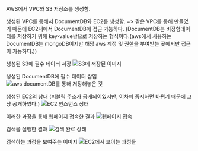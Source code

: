 AWS에서 VPC와 S3 저장소를 생성함.

생성된 VPC를 통해서 DocumentDB와 EC2를 생성함. => 같은 VPC를 통해 만들었기 때문에 EC2내에서 DocumentDB에 접근 가능하다. (DocumentDB는 비정형데이터를 저장하기 위해 key-value쌍으로 저장하는 형식이다.(aws에서 사용하는 DocumentDB는 mongoDB이지만 해당 aws 계정 및 권한을 부여받는 곳에서만 접근이 가능하다.))

생성된 S3에 필수 데이터 저장
![S3에 저장된 이미지](https://github.com/user-attachments/assets/85710a24-ed5e-4b79-b8a6-8266b18ca939)

생성된 DocumentDB에 필수 데이터 삽입
![aws documentDB를 통해 저장해놓은 것](https://github.com/user-attachments/assets/c9f20188-e888-4fc5-b8ab-04de2669ec51)

생성된 EC2의 상태 (퍼블릭 주소가 공개되어있지만, 어차피 중지하면 바뀌기 때문에 그냥 공개하였다.)
![EC2 인스턴스 상태](https://github.com/user-attachments/assets/654fad64-7c7b-4348-b46c-4c6057d75538)

이러한 과정을 통해 웹페이지 접속한 결과
![웹페이지 접속](https://github.com/user-attachments/assets/96297335-09fb-49c3-8199-c505c43e9e0c)

검색을 실행한 결과
![검색 완료 상태](https://github.com/user-attachments/assets/69d98891-67df-47c7-9b3d-0289cf9a3700)

검색하는 과정을 보여주는 이미지
![EC2에서 보이는 과정들](https://github.com/user-attachments/assets/f943c18e-d2eb-4a8a-afbf-b7b7b033afc7)
